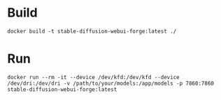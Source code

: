 # Build

`docker build -t stable-diffusion-webui-forge:latest ./`

# Run

`docker run --rm -it --device /dev/kfd:/dev/kfd --device /dev/dri:/dev/dri -v /path/to/your/models:/app/models -p 7860:7860 stable-diffusion-webui-forge:latest`
